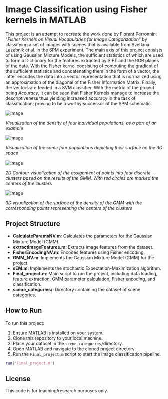 # Image Classification using Fisher kernels in MATLAB

This project is an attempt to recreate the work done by Florent Perronnin: "_Fisher Kernels on Visual Vocabularies for Image Categorization_" by classifying a set of images with scenes that is available from Svetlana [Lazebnik et al.](https://slazebni.cs.illinois.edu/) in the SPM experiment. The main axis of this project consists of using Gaussian Mixture Models, the sufficient statistics of which are used to form a Dictionary for the features extracted by SIFT and the RGB planes of the data. With the Fisher kernel consisting of computing the gradient of the sufficient statistics and concatenating them in the form of a vector, the latter encodes the data into a vector representation that is normalized using an approximation of the diagonal of the Fisher Information Matrix. Finally, the vectors are feeded in a SVM classifier. With the metric of the project being _Accuracy_, it can be seen that Fisher Kernels manage to increase the descriptiveness thus yielding increased accuracy in the task of classification; proving to be a worthy successor of the SPM schematic.


![image](https://github.com/user-attachments/assets/5ce330c4-4a0d-4c9f-8a33-2f6086c43d05)


*Visualization of the density of four individual populations, as a part of an example*

![image](https://github.com/user-attachments/assets/34a3b450-2d78-4665-86f6-7a1d39a606e4)


*Visualization of the same four populations depicting their surface on the 3D space*


![image](https://github.com/user-attachments/assets/5383ee13-96a4-42e1-be03-4132c5994e69)

*2D Contour visualization of the assignment of points into four discrete clusters based on the results of the GMM. With red circles are marked the centers of the clusters*

![image](https://github.com/user-attachments/assets/01552bbb-a7ef-469f-aad2-3dbd5aca4c08)

*3D visualization of the surface of the density of the GMM with the corresponding points representing the centers of the clusters*


## Project Structure

- **CalculateParamsNV.m**: Calculates the parameters for the Gaussian Mixture Model (GMM).
- **extractImageFeatures.m**: Extracts image features from the dataset.
- **FisherEncodingNV.m**: Encodes features using Fisher encoding.
- **GMM_NV.m**: Implements the Gaussian Mixture Model (GMM) for the project.
- **sEM.m**: Implements the stochastic Expectation-Maximization algorithm.
- **Final_project.m**: Main script to run the project, including data loading, feature extraction, GMM parameter calculation, Fisher encoding, and classification.
- **scene_categories/**: Directory containing the dataset of scene categories.

## How to Run

To run this project:
1. Ensure MATLAB is installed on your system.
2. Clone this repository to your local machine.
3. Place your dataset in the `scene_categories/`directory.
4. Open MATLAB and navigate to the cloned project directory.
5. Run the `Final_project.m` script to start the image classification pipeline.

```matlab
run('Final_project.m')
```

## License

This code is for teaching/research purposes only.
